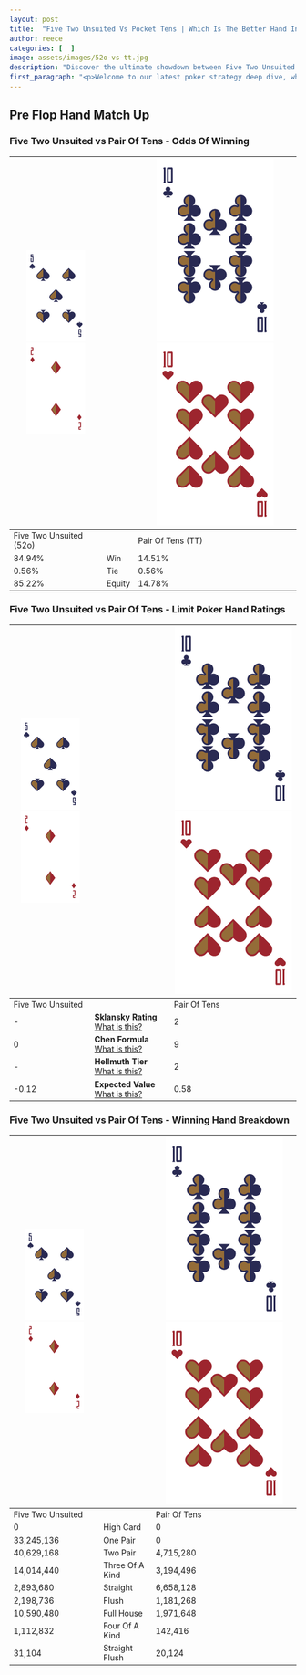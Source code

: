 ```yaml
---
layout: post
title:  "Five Two Unsuited Vs Pocket Tens | Which Is The Better Hand In Poker? A Complete Guide"
author: reece
categories: [  ]
image: assets/images/52o-vs-tt.jpg
description: "Discover the ultimate showdown between Five Two Unsuited and Pair Of Tens in poker! Uncover the odds, strategies, and scenarios where one hand triumphs over the other. Get ready to up your poker game with this thrilling analysis."
first_paragraph: "<p>Welcome to our latest poker strategy deep dive, where we're pitting two distinct hands against each other in a high-stakes showdown: Five Two Unsuited vs Pair Of Tens.</p><p>In the dynamic world of poker, every decision counts, and knowing which hand holds the upper hand is key to your success at the table.</p><p>In this article, we'll dissect these two hands, explore the scenarios where one dominates the other, and equip you with the knowledge to make strategic choices that can tip the odds in your favor.</p><p>Get ready to unravel the intriguing dynamics of these poker hands and elevate your game to new heights.</p>"
---
```




[comment]: # (sp0)

## Pre Flop Hand Match Up

<div class="table hand-ratings" markdown="1"> 



### Five Two Unsuited vs Pair Of Tens - Odds Of Winning


    
| ![image info](assets/images/hand1/5.png) ![image info](assets/images/hand1/2o.png) |  | ![image info](assets/images/hand2/T.png) ![image info](assets/images/hand2/To.png) |
| -------- | -------- | -------- |
| Five Two Unsuited (52o) |  | Pair Of Tens (TT) |
| 84.94% | Win | 14.51% |
| 0.56% | Tie | 0.56% |
| 85.22% | Equity | 14.78% |




[comment]: # (sp1)



### Five Two Unsuited vs Pair Of Tens - Limit Poker Hand Ratings


    
| ![image info](assets/images/hand1/5.png) ![image info](assets/images/hand1/2o.png) |  | ![image info](assets/images/hand2/T.png) ![image info](assets/images/hand2/To.png) |
| -------- | -------- | -------- |
| Five Two Unsuited |  | Pair Of Tens |
| - | **Sklansky Rating** [What is this?](/sklansky-rating-explained) | 2 |
| 0 | **Chen Formula** [What is this?](/chen-formula-explained) | 9 |
| - | **Hellmuth Tier** [What is this?](/Hellmuth-tier-explained) | 2 |
| -0.12 | **Expected Value** [What is this?](/expected-value-explained) | 0.58 |




[comment]: # (sp2)



### Five Two Unsuited vs Pair Of Tens - Winning Hand Breakdown


    
| ![image info](assets/images/hand1/5.png) ![image info](assets/images/hand1/2o.png) |  | ![image info](assets/images/hand2/T.png) ![image info](assets/images/hand2/To.png) |
| -------- | -------- | -------- |
| Five Two Unsuited |  | Pair Of Tens |
| 0 | High Card | 0 |
| 33,245,136 | One Pair | 0 |
| 40,629,168 | Two Pair | 4,715,280 |
| 14,014,440 | Three Of A Kind | 3,194,496 |
| 2,893,680 | Straight | 6,658,128 |
| 2,198,736 | Flush | 1,181,268 |
| 10,590,480 | Full House | 1,971,648 |
| 1,112,832 | Four Of A Kind | 142,416 |
| 31,104 | Straight Flush | 20,124 |




[comment]: # (sp3)



</div>

[comment]: # (sp4)



[comment]: # (sp5)

